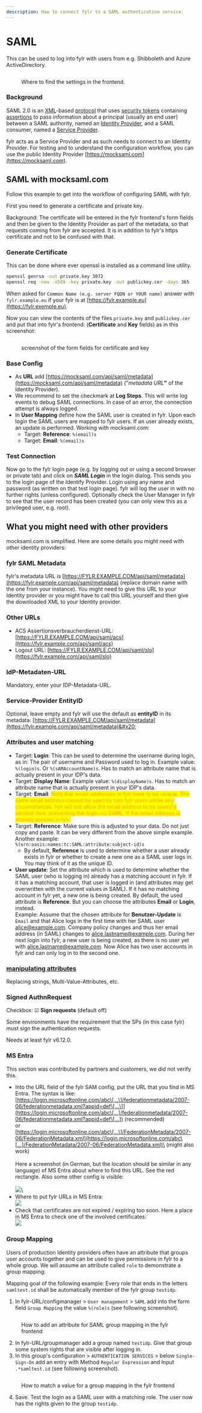 ```yaml
---
description: How to connect fylr to a SAML authentication service.
---
```


# SAML

This can be used to log into fylr with users from e.g. Shibboleth and Azure ActiveDirectory.

<figure><img src="../../../.gitbook/assets/image (3).png" alt=""><figcaption><p>Where to find the settings in the frontend.</p></figcaption></figure>

### Background

SAML 2.0 is an [XML](https://en.wikipedia.org/wiki/XML)-based [protocol](https://en.wikipedia.org/wiki/Communications_protocol) that uses [security tokens](https://en.wikipedia.org/wiki/Software_token) containing [assertions](https://en.wikipedia.org/wiki/Security_Assertion_Markup_Language) to pass information about a principal (usually an end user) between a SAML authority, named an [Identity Provider](https://en.wikipedia.org/wiki/Identity_Provider), and a SAML consumer, named a [Service Provider](https://en.wikipedia.org/wiki/Service_Provider).

fylr acts as a Service Provider and as such needs to connect to an Identity Provider. For testing and to understand the configuration workflow, you can use the public Identity Provider [https://mocksaml.com](https://mocksaml.com).

## SAML with mocksaml.com

Follow this example to get into the workflow of configuring SAML with fylr.

First you need to generate a certificate and private key.

Background: The certificate will be entered in the fylr frontend's form fields and then be given to the Identity Provider as part of the metadata, so that requests coming from fylr are accepted. It is in addition to fylr's https certificate and not to be confused with that.

### Generate Certificate

This can be done where ever openssl is installed as a command line utility.

```bash
openssl genrsa -out private.key 3072
openssl req -new -x509 -key private.key -out publickey.cer -days 365
```

When asked for `Common Name (e.g. server FQDN or YOUR name)` answer with `fylr.example.eu` if your fylr is at [https://fylr.example.eu](https://fylr.exemple.eu).

Now you can view the contents of the files `private.key` and `publickey.cer` and put that into fylr's frontend: (**Certificate** and **Key** fields) as in this screenshot:

<figure><img src="../../../.gitbook/assets/image (8).png" alt=""><figcaption><p>screenshot of the form fields for certificate and key</p></figcaption></figure>

### Base Config

* As **URL** add [https://mocksaml.com/api/saml/metadata](https://mocksaml.com/api/saml/metadata) ("_metadata URL_**"** of the Identity Provider).
* We recommend to set the checkmark at **Log Steps**. This will write log events to debug SAML connections. In case of an error, the connection attempt is always logged.
* In **User Mapping** define how the SAML user is created in fylr. Upon each login the SAML users are mapped to fylr users. If an user already exists, an update is performed. Working with mocksaml.com:
  * Target: **Reference**: `%(email)s`
  * Target: **Email**: `%(email)s`

### Test Connection

Now go to the fylr login page (e.g. by logging out or using a second browser or private tab) and click on _**SAML Login**_ in the login dialog. This sends you to the login page of the Identify Provider. Login using any name and password (as written on that test login page). fylr will log the user in with no further rights (unless configured). Optionally check the User Manager in fylr to see that the user record has been created (you can only view this as a privileged user, e.g. root).

## What you might need with other providers

mocksaml.com is simplified. Here are some details you might need with other identity providers:

### fylr SAML Metadata

fylr's metadata URL is [https://FYLR.EXAMPLE.COM/api/saml/metadata](https://fylr.example.com/api/saml/metadata) (replace domain name with the one from your instance). You might need to give this URL to your Identity provider or you might have to call this URL yourself and then give the downloaded XML to your Identity provider.

### Other URLs

* ACS Assertionsverbraucherdienst-URL: [https://FYLR.EXAMPLE.COM/api/saml/acs](https://fylr.example.com/api/saml/acs)
* Logout URL: [https://FYLR.EXAMPLE.COM/api/saml/slo](https://fylr.example.com/api/saml/slo)

### IdP-Metadaten-URL

Mandatory, enter your IDP-Metadata-URL.

### Service-Provider EntityID

Optional, leave empty and fylr will use the default as **entityID** in its metadata: [https://FYLR.EXAMPLE.COM/api/saml/metadata](https://fylr.example.com/api/saml/metadata)&#x20;

### Attributes and user matching

* Target: **Login**: This can be used to determine the username during login, as in: The pair of username and Password used to log in. Example value: `%(login)s`. Or `%(sAMAccountName)s`. Has to match an attribute name that is actually present in your IDP's data.
* Target: **Display Name**: Example value: `%(displayName)s`. Has to match an attribute name that is actually present in your IDP's data.
* Target: **Email**: <mark style="color:orange;">Note that email addresses in fylr have to be unique. The same email address cannot be used by two fylr users under any circumstances. fylr will not allow the email address to be saved a second time, preventing the login via SAML, if the email address is already present in fylr.</mark>
* Target: **Reference**: Make sure this is adjusted to your data. Do not just copy and paste. It can be very different from the above simple example. Another example:\
  `%(urn:oasis:names:tc:SAML:attribute:subject-id)s`
  * By default, **Reference** is used to determine whether a user already exists in fylr or whether to create a new one as a SAML user logs in. You may think of it as the unique ID.
* **User update**: Set the attribute which is used to determine whether the SAML user (who is logging in) already has a matching account in fylr. If it has a matching account, that user is logged in (and attributes may get overwritten with the current values in SAML). If it has no matching account in fylr yet, a new one is being created. By default, the used attribute is **Reference**. But you can choose the attributes **Email** or **Login**, instead.\
  Example: Assume that the chosen attribute for **Benutzer-Update** is `Email` and that Alice logs in the first time with her SAML user alice@example.com. Company policy changes and thus her email address (in SAML) changes to alice.lastname@example.com. During her next login into fylr, a new user is being created, as there is no user yet with alice.lastname@example.com. Now Alice has two user accounts in fylr and can only log in to the second one.

### [manipulating attributes](manipulating-attributes.md)

Replacing strings, Multi-Value-Attributes, etc.

### Signed AuthnRequest

Checkbox: ☑︎ **Sign requests** (default off)

Some environments have the requirement that the SPs (in this case fylr) must sign the authentication requests.

Needs at least fylr v6.12.0.

### MS Entra

This section was contributed by partners and customers, we did not verify this.

* Into the URL field of the fylr SAM config, put the URL that you find in MS Entra. The syntax is like:\
  [https://login.microsoftonline.com/abc\[...\]/federationmetadata/2007-06/federationmetadata.xml?appid=def\[...\]](https://login.microsoftonline.com/abc\[...]/federationmetadata/2007-06/federationmetadata.xml?appid=def\[...]) (recommended)\
  or\
  [https://login.microsoftonline.com/abc\[...\]/FederationMetadata/2007-06/FederationMetadata.xml](https://login.microsoftonline.com/abc\[...]/FederationMetadata/2007-06/FederationMetadata.xml)\
  (might also work)\
  \
  Here a screenshot (in German, but the location should be similar in any language) of MS Entra about where to find this URL. See the red rectangle. Also some other config is visible:\
  \
  ![](<../../../.gitbook/assets/image (17).png>)\\
* Where to put fylr URLs in MS Entra:\
  ![](<../../../.gitbook/assets/image (18).png>)
* Check that certificates are not expired / expiring too soon. Here a place in MS Entra to check one of the involved certificates:\
  ![](<../../../.gitbook/assets/image (19).png>)

### Group Mapping

Users of production Identity providers often have an attribute that groups user accounts together and can be used to give permissions in fylr to a whole group. We will assume an attribute called `role` to demonstrate a group mapping:

Mapping goal of the following example: Every role that ends in the letters `samltest.id` shall be automatically member of the fylr group `testidp`.

1. In fylr-URL/configmanager > `User management` > `SAML` add into the form field `Group Mapping` the value `%(role)s` (see following screenshot).

<figure><img src="../../../_assets/images/fylr-saml-group-mapping-en (1).png" alt=""><figcaption><p>How to add an attribute for SAML group mapping in the fylr frontend</p></figcaption></figure>

2. In fylr-URL/groupmanager add a group named `testidp`. Give that group some system rights that are visible after logging in.
3. In this group's configuration > `AUTHENTICATION SERVICES` > below `Single-Sign-On` add an entry with Method `Regular Expression` and Input `.*samltest.id` (see following screenshot).

<figure><img src="../../../_assets/images/fylr-group-mapping-en (1).png" alt=""><figcaption><p>How to match a value for a group mapping in the fylr frontend</p></figcaption></figure>

4. Save. Test the login as a SAML user with a matching role. The user now has the rights given to the group `testidp`.
